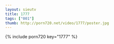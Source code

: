 ```yaml
--- 
layout: sieutv
title: 1777
tags: ["001"]
thumb: http://porn720.net/video/1777/poster.jpg
---
```

{% include porn720 key="1777" %} 
